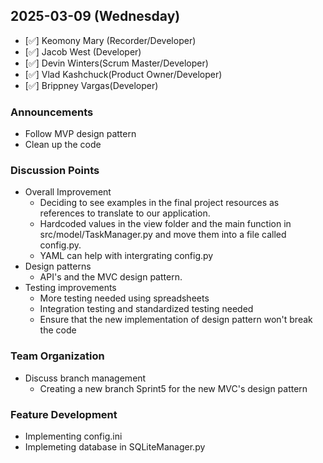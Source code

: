 ## 2025-03-09 (Wednesday)
* [✅] Keomony Mary (Recorder/Developer)
* [✅] Jacob West (Developer)
* [✅] Devin Winters(Scrum Master/Developer)
* [✅] Vlad Kashchuck(Product Owner/Developer)
* [✅] Brippney Vargas(Developer)

### Announcements
* Follow MVP design pattern
* Clean up the code 

### Discussion Points
* Overall Improvement 
  * Deciding to see examples in the final project resources as references to translate to our application. 
  * Hardcoded values in the view folder and the main function in src/model/TaskManager.py and move them into a file called config.py. 
  * YAML can help with intergrating config.py
* Design patterns
  * API's and the MVC design pattern.
* Testing improvements
  * More testing needed using spreadsheets
  * Integration testing and standardized testing needed
  * Ensure that the new implementation of design pattern won't break the code 

### Team Organization
* Discuss branch management
  * Creating a new branch Sprint5 for the new MVC's design pattern 

### Feature Development
* Implementing config.ini
* Implemeting database in SQLiteManager.py 